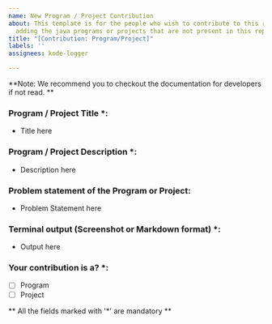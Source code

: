 ```yaml
---
name: New Program / Project Contribution
about: This template is for the people who wish to contribute to this repository by
  adding the java programs or projects that are not present in this repository.
title: "[Contribution: Program/Project]"
labels: ''
assignees: kode-logger

---
```


**Note:  We recommend you to checkout the documentation for developers if not read. **

### Program / Project Title *:
- Title here

### Program / Project Description *:
- Description here

### Problem statement of the Program or Project:
- Problem Statement here

### Terminal output (Screenshot or Markdown format) *:
- Output here

### Your contribution is a? *:
- [ ] Program
- [ ] Project

** All the fields marked with '*' are mandatory **
